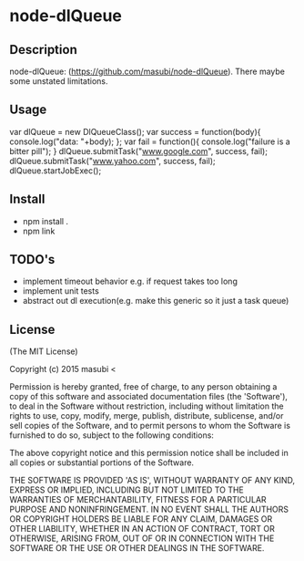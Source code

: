 node-dlQueue
============

## Description

node-dlQueue: (https://github.com/masubi/node-dlQueue).  There maybe some 
unstated limitations.

## Usage
var dlQueue = new DlQueueClass();
var success = function(body){
    console.log("data: "+body);
};
var fail = function(){
    console.log("failure is a bitter pill"); 
}
dlQueue.submitTask("www.google.com", success, fail);
dlQueue.submitTask("www.yahoo.com", success, fail);
dlQueue.startJobExec();

## Install

* npm install .
* npm link

## TODO's
*  implement timeout behavior e.g.  if request takes too long
*  implement unit tests
*  abstract out dl execution(e.g.  make this generic so it just a task queue)


## License 

(The MIT License)

Copyright (c) 2015 masubi &lt;

Permission is hereby granted, free of charge, to any person obtaining
a copy of this software and associated documentation files (the
'Software'), to deal in the Software without restriction, including
without limitation the rights to use, copy, modify, merge, publish,
distribute, sublicense, and/or sell copies of the Software, and to
permit persons to whom the Software is furnished to do so, subject to
the following conditions:

The above copyright notice and this permission notice shall be
included in all copies or substantial portions of the Software.

THE SOFTWARE IS PROVIDED 'AS IS', WITHOUT WARRANTY OF ANY KIND,
EXPRESS OR IMPLIED, INCLUDING BUT NOT LIMITED TO THE WARRANTIES OF
MERCHANTABILITY, FITNESS FOR A PARTICULAR PURPOSE AND NONINFRINGEMENT.
IN NO EVENT SHALL THE AUTHORS OR COPYRIGHT HOLDERS BE LIABLE FOR ANY
CLAIM, DAMAGES OR OTHER LIABILITY, WHETHER IN AN ACTION OF CONTRACT,
TORT OR OTHERWISE, ARISING FROM, OUT OF OR IN CONNECTION WITH THE
SOFTWARE OR THE USE OR OTHER DEALINGS IN THE SOFTWARE.
